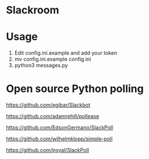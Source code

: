# Slackroom

# Usage

1. Edit config.ini.example and add your token
2. mv config.ini.example config.ini
3. python3 messages.py

# Open source Python polling

https://github.com/egibar/Slackbot

https://github.com/adamrehill/pollease

https://github.com/EdsonGermano/SlackPoll

https://github.com/wilhelmklopp/simple-poll

https://github.com/jroyal/SlackPoll

